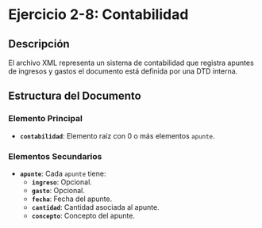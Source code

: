# Ejercicio 2-8: Contabilidad

## Descripción
El archivo XML representa un sistema de contabilidad que registra apuntes de ingresos y gastos el documento está definida por una DTD interna.

## Estructura del Documento
### Elemento Principal
- **`contabilidad`**: Elemento raíz con 0 o más elementos `apunte`.

### Elementos Secundarios
- **`apunte`**: Cada `apunte` tiene:
  - **`ingreso`**: Opcional.
  - **`gasto`**: Opcional.
  - **`fecha`**: Fecha del apunte.
  - **`cantidad`**: Cantidad asociada al apunte.
  - **`concepto`**: Concepto del apunte.